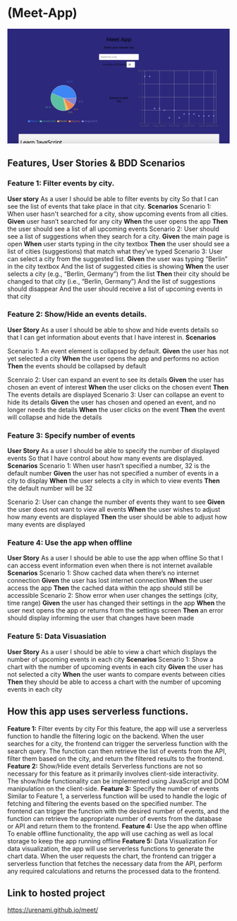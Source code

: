 # (Meet-App)

![Desktop App View](/img/appview.jpeg)

## Features, User Stories & BDD Scenarios
### Feature 1: Filter events by city.
**User story**
As a user I should be able to filter events by city So that I can see the list of events that take place in that city.
**Scenarios**
Scenario 1: When user hasn't searched for a city, show upcoming events from all cities. **Given** user hasn’t searched for any city 
**When** the user opens the app 
**Then** the user should see a list of all upcoming events
Scenario 2: User should see a list of suggestions when they search for a city. 
**Given** the main page is open 
**When** user starts typing in the city textbox 
**Then** the user should see a list of cities (suggestions) that match what they’ve typed
Scenario 3: User can select a city from the suggested list. 
**Given** the user was typing “Berlin” in the city textbox And the list of suggested cities is showing 
**When** the user selects a city (e.g., “Berlin, Germany”) from the list 
**Then** their city should be changed to that city (i.e., “Berlin, Germany”) And the list of suggestions should disappear And the user should receive a list of upcoming events in that city
### Feature 2: Show/Hide an events details.
**User Story**
As a user I should be able to show and hide events details so that I can get information about events that I have interest in.
**Scenarios**

Scenario 1: An event element is collapsed by default.
**Given** the user has not yet selected a city
**When** the user opens the app and performs no action
**Then** the events should be collapsed by default

Scenraio 2: User can expand an event to see its details
**Given** the user has chosen an event of interest
**When** the user clicks on the chosen event
**Then** The events details are displayed
Scenario 3: User can collapse an event to hide its details
**Given** the user has chosen and opened an event, and no longer needs the details
**When**  the user clicks on the event
**Then** the event will collapse and hide the details
### Feature 3: Specify number of events
**User Story**
As a user I should be able to specify the number of displayed events So that I have control about how many events are displayed.
**Scenarios**
Scenario 1: When user hasn’t specified a number, 32 is the default number
**Given** the user has not specified a number of events in a city to display
**When** the user selects a city in which to view events
**Then** the default number will be 32

Scenario 2: User can change the number of events they want to see
**Given** the user does not want to view all events
**When** the user wishes to adjust how many events are displayed
**Then** the user should be able to adjust how many events are displayed

### Feature 4: Use the app when offline
**User Story**
As a user I should be able to use the app when offline So that I can access event information even when there is not internet available
**Scenarios**
Scenario 1: Show cached data when there’s no internet connection
**Given** the user has lost internet connection
**When** the user access the app
**Then** the cached data within the app should still be accessible
Scenario 2: Show error when user changes the settings (city, time range)
**Given** the user has changed their settings in the app
**When** the user next opens the app or returns from the settings screen
**Then** an error should display informing the user that changes have been made
### Feature 5: Data Visuasiation
**User Story**
As a user I should be able to view a chart which displays the number of upcoming events in each city
**Scenarios**
Scenario 1: Show a chart with the number of upcoming events in each city
**Given** the user has not selected a city
**When** the user wants to compare events between cities
**Then** they should be able to access a chart with the number of upcoming events in each city
 
## How this app uses serverless functions.
**Feature 1:** Filter events by city
For this feature, the app will use a serverless function to handle the filtering logic on the backend. When the user searches for a city, the frontend can trigger the serverless function with the search query. The function can then retrieve the list of events from the API, filter them based on the city, and return the filtered results to the frontend.
**Feature 2:** Show/Hide event details
Serverless functions are not so necessary for this feature as it primarily involves client-side interactivity. The show/hide functionality can be implemented using JavaScript and DOM manipulation on the client-side.
**Feature 3:** Specify the number of events
Similar to Feature 1, a serverless function will be used to handle the logic of fetching and filtering the events based on the specified number. The frontend can trigger the function with the desired number of events, and the function can retrieve the appropriate number of events from the database or API and return them to the frontend.
**Feature 4:** Use the app when offline
To enable offline functionality, the app will use caching as well as local storage to keep the app running offline
**Feature 5:** Data Visualization
For data visualization, the app will use serverless functions to generate the chart data. When the user requests the chart, the frontend can trigger a serverless function that fetches the necessary data from the API, perform any required calculations and returns the processed data to the frontend. 

## Link to hosted project

https://urenami.github.io/meet/